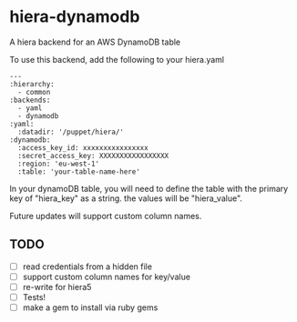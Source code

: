 # hiera-dynamodb

A hiera backend for an AWS DynamoDB table

To use this backend, add the following to your hiera.yaml

    ---
    :hierarchy:
      - common
    :backends:
      - yaml
      - dynamodb
    :yaml:
      :datadir: '/puppet/hiera/'
    :dynamodb:
      :access_key_id: xxxxxxxxxxxxxxxx
      :secret_access_key: XXXXXXXXXXXXXXXXX
      :region: 'eu-west-1'
      :table: 'your-table-name-here'

In your dynamoDB table, you will need to define the table with the primary key of "hiera_key" as a string. the values will be "hiera_value".

Future updates will support custom column names.

## TODO

 - [ ] read credentials from a hidden file
 - [ ] support custom column names for key/value
 - [ ] re-write for hiera5
 - [ ] Tests!
 - [ ] make a gem to install via ruby gems
